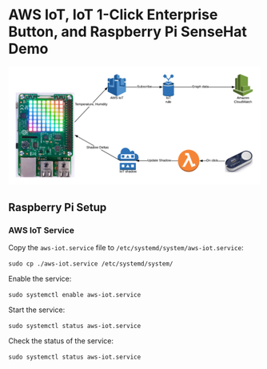 # AWS IoT, IoT 1-Click Enterprise Button, and Raspberry Pi SenseHat Demo

![AWS IoT, IoT 1-Click Enterprise Button, and Raspberry Pi SenseHat Demo architecture](architecture.png "AWS IoT, IoT 1-Click Enterprise Button, and Raspberry Pi SenseHat Demo architecture")

## Raspberry Pi Setup

### AWS IoT Service

Copy the `aws-iot.service` file to `/etc/systemd/system/aws-iot.service`:

`sudo cp ./aws-iot.service /etc/systemd/system/`

Enable the service:

`sudo systemctl enable aws-iot.service`

Start the service:

`sudo systemctl status aws-iot.service`

Check the status of the service:

`sudo systemctl status aws-iot.service`
